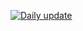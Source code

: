 [![Daily update](https://github.com/fatalis/livesplit-asl-list/actions/workflows/update.yml/badge.svg)](https://github.com/fatalis/livesplit-asl-list/actions/workflows/update.yml)
